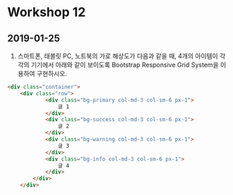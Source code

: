 # Workshop 12

## 2019-01-25



1. 스마트폰, 태블릿 PC, 노트북의 가로 해상도가 다음과 같을 때, 4개의 아이템이 각각의 기기에서 아래와 같이 보이도록 Bootstrap Responsive Grid System을 이용하여 구현하시오.

```html
<div class="container">
    <div class="row">
            <div class="bg-primary col-md-3 col-sm-6 px-1">
                글 1
            </div>
            <div class="bg-success col-md-3 col-sm-6 px-1">
                글 2
            </div>
            <div class="bg-warning col-md-3 col-sm-6 px-1">
                글 3
            </div>
            <div class="bg-info col-md-3 col-sm-6 px-1">
                글 4
            </div>          
        </div>
    </div>
```



